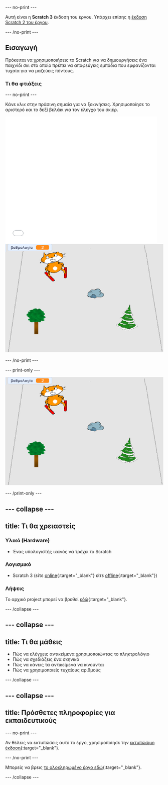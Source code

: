 --- no-print ---

Αυτή είναι η **Scratch 3** έκδοση του έργου. Υπάρχει επίσης η [έκδοση Scratch 2 του έργου](https://projects.raspberrypi.org/en/projects/scratch-cat-goes-skiing-scratch2).

--- /no-print ---

## Εισαγωγή

Πρόκειται να χρησιμοποιήσεις το Scratch για να δημιουργήσεις ένα παιχνίδι σκι στο οποίο πρέπει να αποφεύγεις εμπόδια που εμφανίζονται τυχαία για να μαζεύεις πόντους.

### Τι θα φτιάξεις

--- no-print ---

Κάνε κλικ στην πράσινη σημαία για να ξεκινήσεις. Χρησιμοποίησε το αριστερό και το δεξί βελάκι για τον έλεγχο του σκιέρ.

<div class="scratch-preview">
  <iframe allowtransparency="true" width="485" height="402" src="//scratch.mit.edu/projects/embed/281116583/?autostart=false" frameborder="0" scrolling="no"></iframe>
  <img src="images/skiing-final.png">
</div>

--- /no-print ---

--- print-only ---

![ολοκληρωμένο έργο](images/skiing-final.png)

--- /print-only ---

--- collapse ---
---
title: Τι θα χρειαστείς
---

### Υλικό (Hardware)

+ Ένας υπολογιστής ικανός να τρέχει το Scratch

### Λογισμικό

+ Scratch 3 (είτε [online](http://rpf.io/scratchon){:target="_blank"} είτε [offline](http://rpf.io/scratchoff){:target="_blank"})

### Λήψεις

Το αρχικό project μπορεί να βρεθεί [εδώ](http://rpf.io/p/en/scratch-cat-goes-skiing-go){:target="_blank"}.

--- /collapse ---

--- collapse ---
---
title: Τι θα μάθεις
---

+ Πώς να ελέγχεις αντικείμενα χρησιμοποιώντας το πληκτρολόγιο
+ Πώς να σχεδιάζεις ένα σκηνικό
+ Πώς να κάνεις τα αντικείμενα να κινούνται
+ Πώς να χρησιμοποιείς τυχαίους αριθμούς

--- /collapse ---

--- collapse ---
---
title: Πρόσθετες πληροφορίες για εκπαιδευτικούς
---

--- no-print ---

Αν θέλεις να εκτυπώσεις αυτό το έργο, χρησιμοποίησε την [εκτυπώσιμη έκδοση](https://projects.raspberrypi.org/en/projects/scratch-cat-goes-skiing/print){:target="_blank"}.

--- /no-print ---

Μπορείς να βρεις [το ολοκληρωμένο έργο εδώ](http://rpf.io/p/en/scratch-cat-goes-skiing-get){:target="_blank"}.

--- /collapse ---
